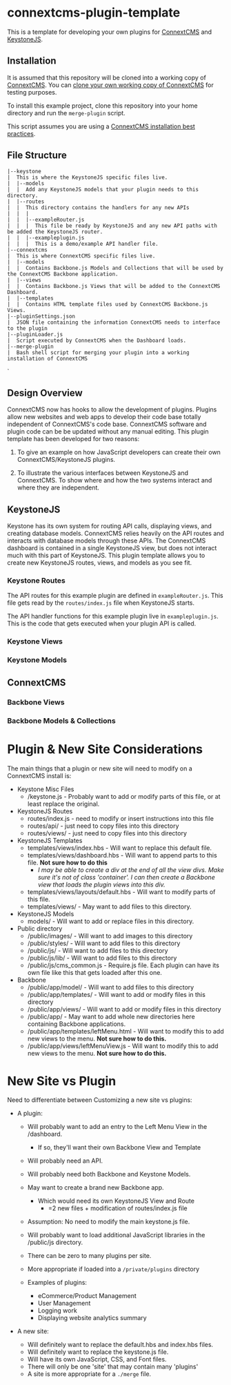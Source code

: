 # connextcms-plugin-template
This is a template for developing your own plugins for [ConnextCMS](https://github.com/skagitpublishing/ConnextCMS)
and [KeystoneJS](https://github.com/keystonejs/keystone).

## Installation
It is assumed that this repository will be cloned into a working copy of [ConnextCMS](http://connextcms.com/). 
You can [clone your own working copy of ConnextCMS](http://connextcms.com/page/clone-your-own) for testing purposes.

To install this example project, clone this repository into your home directory and run the `merge-plugin` script.

This script assumes you are using a [ConnextCMS installation best practices](https://github.com/skagitpublishing/ConnextCMS/wiki/2.-Installation#installation-best-practice).


## File Structure
    |--keystone
    |  This is where the KeystoneJS specific files live.
    |  |--models
    |  |  Add any KeystoneJS models that your plugin needs to this directory.
    |  |--routes
    |  |  This directory contains the handlers for any new APIs
    |  |  |
    |  |  |--exampleRouter.js
    |  |  |  This file be ready by KeystoneJS and any new API paths with be added the KeystoneJS router.
    |  |  |--exampleplugin.js
    |  |  |  This is a demo/example API handler file.
    |--connextcms
    |  This is where ConnextCMS specific files live.
    |  |--models
    |  |  Contains Backbone.js Models and Collections that will be used by the ConnextCMS Backbone application.
    |  |--views
    |  |  Contains Backbone.js Views that will be added to the ConnextCMS Dashboard.
    |  |--templates
    |  |  Contains HTML template files used by ConnextCMS Backbone.js Views.
    |--pluginSettings.json
    |  JSON file containing the information ConnextCMS needs to interface to the plugin
    |--pluginLoader.js
    |  Script executed by ConnextCMS when the Dashboard loads.
    |--merge-plugin
    |  Bash shell script for merging your plugin into a working installation of ConnextCMS
`

## Design Overview
ConnextCMS now has hooks to allow the development of plugins. Plugins allow new websites and web apps to
develop their code base totally independent of ConnextCMS's code base. ConnextCMS software and plugin
code can be be updated without any manual editing. This plugin template has been developed for two reasons:

1. To give an example on how JavaScript developers can create their own ConnextCMS/KeystoneJS plugins.

2. To illustrate the various interfaces between KeystoneJS and ConnextCMS. To show where and how the two systems interact and where they are independent.


## KeystoneJS
Keystone has its own system for routing API calls, displaying views, and creating database models. ConnextCMS relies heavily on
the API routes and interacts with database models through these APIs. The ConnextCMS dashboard is contained in a single 
KeystoneJS view, but does not interact much with this part of KeystoneJS. This plugin template allows you to create 
new KeystoneJS routes, views, and models as you see fit.

### Keystone Routes
The API routes for this example plugin are defined in `exampleRouter.js`. This file gets read by the `routes/index.js` file
when KeystoneJS starts.

The API handler functions for this example plugin live in `exampleplugin.js`. This is the code that gets executed when your
plugin API is called. 

### Keystone Views


### Keystone Models

## ConnextCMS

### Backbone Views

### Backbone Models & Collections




# Plugin & New Site Considerations
The main things that a plugin or new site will need to modify on a ConnextCMS install is:
* Keystone Misc Files
  * /keystone.js - Probably want to add or modify parts of this file, or at least replace the original.
* KeystoneJS Routes
  * routes/index.js - need to modify or insert instructions into this file
  * routes/api/ - just need to copy files into this directory
  * routes/views/ - just need to copy files into this directory
* KeystoneJS Templates
  * templates/views/index.hbs - Will want to replace this default file.
  * templates/views/dashboard.hbs - Will want to append parts to this file. **Not sure how to do this**
    * *I may be able to create a div at the end of all the view divs. Make sure it's not of class 'container'. I can then create a Backbone view that loads the plugin views into this div.*
  * templates/views/layouts/default.hbs  - Will want to modify parts of this file.
  * templates/views/ - May want to add files to this directory.
* KeystoneJS Models
  * models/ - Will want to add or replace files in this directory.
* Public directory
  * /public/images/ - Will want to add images to this directory
  * /public/styles/ - Will want to add files to this directory
  * /public/js/ - Will want to add files to this directory
  * /public/js/lib/ - Will want to add files to this directory
  * /public/js/cms_common.js - Require.js file. Each plugin can have its own file like this that gets loaded after this one.
* Backbone
  * /public/app/model/ - Will want to add files to this directory
  * /public/app/templates/ - Will want to add or modify files in this directory
  * /public/app/views/ - Will want to add or modify files in this directory
  * /public/app/ - May want to add whole new directories here containing Backbone applications.
  * /public/app/templates/leftMenu.html - Will want to modify this to add new views to the menu. **Not sure how to do this.**
  * /public/app/views/leftMenuView.js - Will want to modify this to add new views to the menu. **Not sure how to do this.**


# New Site vs Plugin
Need to differentiate between Customizing a new site vs plugins:


* A plugin:
  * Will probably want to add an entry to the Left Menu View in the /dashboard.
    * If so, they'll want their own Backbone View and Template
  * Will probably need an API.
  * Will probably need both Backbone and Keystone Models.
  * May want to create a brand new Backbone app.
    * Which would need its own KeystoneJS View and Route
      * =2 new files + modification of routes/index.js file
  * Assumption: No need to modify the main keystone.js file.
  * Will probably want to load additional JavaScript libraries in the /public/js directory.
  * There can be zero to many plugins per site.
  * More appropriate if loaded into a `/private/plugins` directory
  
  
  * Examples of plugins:
    * eCommerce/Product Management
    * User Management
    * Logging work
    * Displaying website analytics summary
      
      
      
* A new site:
  * Will definitely want to replace the default.hbs and index.hbs files.
  * Will definitely want to replace the keystone.js file.
  * Will have its own JavaScript, CSS, and Font files.
  * There will only be one 'site' that may contain many 'plugins'
  * A site is more appropriate for a `./merge` file.
